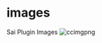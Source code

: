 # images
Sai Plugin Images
![ccimgpng](https://github.com/sikhado/images/assets/174101063/186c4abe-fac7-442d-b5ec-092994b8763f)
